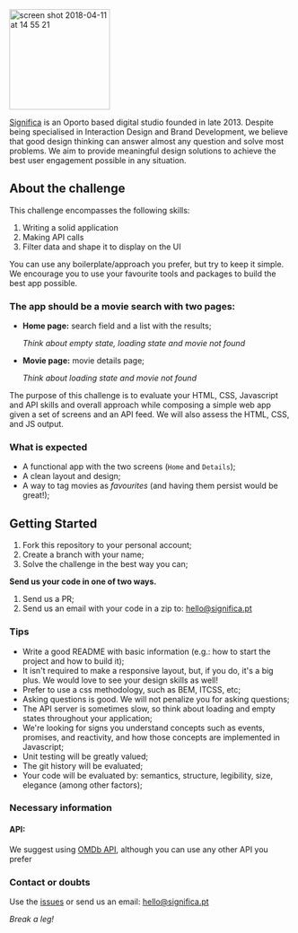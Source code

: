 <img width="179" alt="screen shot 2018-04-11 at 14 55 21" src="https://user-images.githubusercontent.com/4838076/38634265-6545f090-3d98-11e8-8869-c5e477648fdf.png">

[Significa](https://significa.pt/) is an Oporto based digital studio founded in late 2013. Despite being specialised in Interaction Design and Brand Development, we believe that good design thinking can answer almost any question and solve most problems. We aim to provide meaningful design solutions to achieve the best user engagement possible in any situation.

## About the challenge

This challenge encompasses the following skills:

1. Writing a solid application
2. Making API calls
3. Filter data and shape it to display on the UI

You can use any boilerplate/approach you prefer, but try to keep it simple. We encourage you to use your favourite tools and packages to build the best app possible.

### The app should be a movie search with two pages:

- **Home page:** search field and a list with the results;

  _Think about empty state, loading state and movie not found_

- **Movie page:** movie details page;

  _Think about loading state and movie not found_

The purpose of this challenge is to evaluate your HTML, CSS, Javascript and API skills and overall approach while composing a simple web app given a set of screens and an API feed. We will also assess the HTML, CSS, and JS output.

### What is expected

- A functional app with the two screens (`Home` and `Details`);
- A clean layout and design;
- A way to tag movies as _favourites_ (and having them persist would be great!);

## Getting Started

1.  Fork this repository to your personal account;
2.  Create a branch with your name;
3.  Solve the challenge in the best way you can;

**Send us your code in one of two ways.**

1.  Send us a PR;
2.  Send us an email with your code in a zip to: hello@significa.pt

### Tips

- Write a good README with basic information (e.g.: how to start the project and how to build it);
- It isn't required to make a responsive layout, but, if you do, it's a big plus. We would love to see your design skills as well!
- Prefer to use a css methodology, such as BEM, ITCSS, etc;
- Asking questions is good. We will not penalize you for asking questions;
- The API server is sometimes slow, so think about loading and empty states throughout your application;
- We're looking for signs you understand concepts such as events, promises, and reactivity, and how those concepts are implemented in Javascript;
- Unit testing will be greatly valued;
- The git history will be evaluated;
- Your code will be evaluated by: semantics, structure, legibility, size, elegance (among other factors);

### Necessary information

#### API:

We suggest using [OMDb API](http://www.omdbapi.com/), although you can use any other API you prefer

### Contact or doubts

Use the [issues](https://github.com/Significa/frontend-challenge/issues) or send us an email: hello@significa.pt

_Break a leg!_
